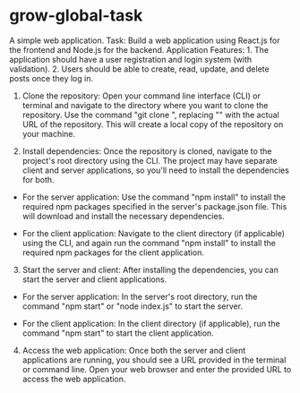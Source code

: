 # grow-global-task
A simple web application. Task: Build a web application using React.js for the frontend and Node.js for the backend. Application Features: 1. The application should have a user registration and login system (with validation). 2. Users should be able to create, read, update, and delete posts once they log in. 


1. Clone the repository: Open your command line interface (CLI) or terminal and navigate to the directory where you want to clone the repository. Use the command "git clone <git url>", replacing "<git url>" with the actual URL of the repository. This will create a local copy of the repository on your machine.

2. Install dependencies: Once the repository is cloned, navigate to the project's root directory using the CLI. The project may have separate client and server applications, so you'll need to install the dependencies for both.

- For the server application: Use the command "npm install" to install the required npm packages specified in the server's package.json file. This will download and install the necessary dependencies.

- For the client application: Navigate to the client directory (if applicable) using the CLI, and again run the command "npm install" to install the required npm packages for the client application.

3. Start the server and client: After installing the dependencies, you can start the server and client applications.

- For the server application: In the server's root directory, run the command "npm start" or "node index.js" to start the server.

- For the client application: In the client directory (if applicable), run the command "npm start" to start the client application.

4. Access the web application: Once both the server and client applications are running, you should see a URL provided in the terminal or command line. Open your web browser and enter the provided URL to access the web application.


